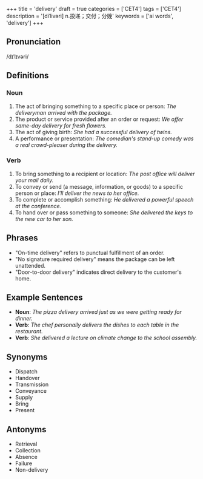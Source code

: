 +++
title = 'delivery'
draft = true
categories = ['CET4']
tags = ['CET4']
description = '[diˈlivəri] n.投递；交付；分娩'
keywords = ['ai words', 'delivery']
+++

## Pronunciation
/dɪˈlɪvəri/

## Definitions
### Noun
1. The act of bringing something to a specific place or person: *The deliveryman arrived with the package.*
2. The product or service provided after an order or request: *We offer same-day delivery for fresh flowers.*
3. The act of giving birth: *She had a successful delivery of twins.*
4. A performance or presentation: *The comedian's stand-up comedy was a real crowd-pleaser during the delivery.*

### Verb
1. To bring something to a recipient or location: *The post office will deliver your mail daily.*
2. To convey or send (a message, information, or goods) to a specific person or place: *I'll deliver the news to her office.*
3. To complete or accomplish something: *He delivered a powerful speech at the conference.*
4. To hand over or pass something to someone: *She delivered the keys to the new car to her son.*

## Phrases
- "On-time delivery" refers to punctual fulfillment of an order.
- "No signature required delivery" means the package can be left unattended.
- "Door-to-door delivery" indicates direct delivery to the customer's home.

## Example Sentences
- **Noun**: *The pizza delivery arrived just as we were getting ready for dinner.*
- **Verb**: *The chef personally delivers the dishes to each table in the restaurant.*
- **Verb**: *She delivered a lecture on climate change to the school assembly.*

## Synonyms
- Dispatch
- Handover
- Transmission
- Conveyance
- Supply
- Bring
- Present

## Antonyms
- Retrieval
- Collection
- Absence
- Failure
- Non-delivery
